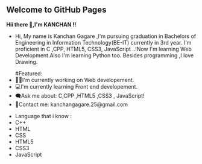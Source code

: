 ## Welcome to GitHub Pages
<b>Hii there 👋,I'm KANCHAN !!</b>

- Hi, My name is Kanchan Gagare ,I'm pursuing graduation in Bachelors of Engineering in Information Technology(BE-IT) currently in 3rd year. I'm proficient in C ,CPP, HTML5, CSS3, JavaScript ..!Now I'm learning Web Development.Also I'm learning Python too. Besides programming ,I love Drawing.

<ul>#Featured:
<li>👩‍💻I'm currently working on Web developement.
<li>💻I'm currently learning Front end developement.
<li>🗨Ask me about: C,CPP ,HTML5 ,CSS3 , JavaScript!
<li>💬Contact me: kanchangagare.25@gmail.com
</ul>

<ul>
<li>Language that i know :
<li>C++
<li>HTML
<li>CSS
<li>HTML5
<li>CSS3
<li>JavaScript
</ul>
